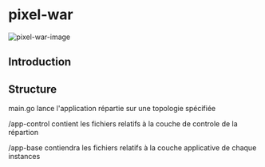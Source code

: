 # pixel-war

![pixel-war-image](image.png)


## Introduction

## Structure


main.go lance l'application répartie sur une topologie spécifiée

/app-control contient les fichiers relatifs à la couche de controle de la répartion

/app-base contiendra les fichiers relatifs à la couche applicative de chaque instances
